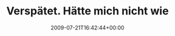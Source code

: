 ---
retweeted: false
source: <a href="http://twitter.com" rel="nofollow">Twitter Web Client</a>
entities:
  hashtags:
  - text: leipzig
    indices:
    - '88'
    - '96'
  - text: city
    indices:
    - '97'
    - '102'
  - text: taxi
    indices:
    - '103'
    - '108'
  symbols: []
  user_mentions: []
  urls: []
display_text_range:
- '0'
- '108'
favorite_count: '0'
id_str: '2760697674'
truncated: false
retweet_count: '0'
id: '2760697674'
created_at: Tue Jul 21 16:42:44 +0000 2009
favorited: false
full_text: 'Verspätet. Hätte mich nicht wieder in das Drive-By-Shooting verwickeln
  lassen sollen... #leipzig #city #taxi'
lang: de
tags:
- leipzig
- city
- taxi
- pesos:twitter
date: '2009-07-21T16:42:44+00:00'
src: https://twitter.com/bascht/status/2760697674
original_url: https://twitter.com/bascht/status/2760697674
type: twitter_tweet
text: 'Verspätet. Hätte mich nicht wieder in das Drive-By-Shooting verwickeln lassen
  sollen... #leipzig #city #taxi'
title: Verspätet. Hätte mich nicht wie

---